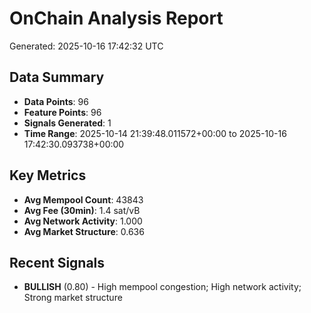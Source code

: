 # OnChain Analysis Report
Generated: 2025-10-16 17:42:32 UTC

## Data Summary
- **Data Points**: 96
- **Feature Points**: 96
- **Signals Generated**: 1
- **Time Range**: 2025-10-14 21:39:48.011572+00:00 to 2025-10-16 17:42:30.093738+00:00

## Key Metrics
- **Avg Mempool Count**: 43843
- **Avg Fee (30min)**: 1.4 sat/vB
- **Avg Network Activity**: 1.000
- **Avg Market Structure**: 0.636

## Recent Signals
- **BULLISH** (0.80) - High mempool congestion; High network activity; Strong market structure
